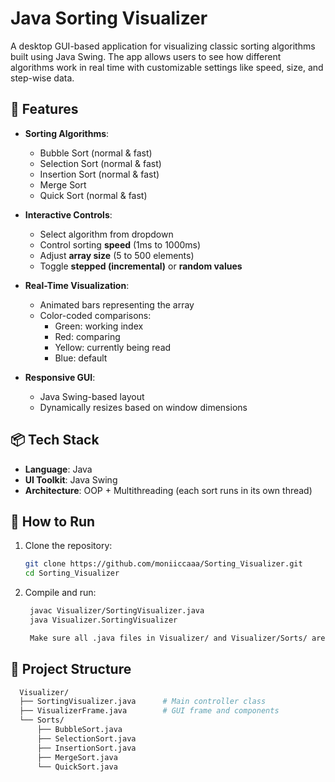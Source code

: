 # Java Sorting Visualizer

A desktop GUI-based application for visualizing classic sorting algorithms built using Java Swing. The app allows users to see how different algorithms work in real time with customizable settings like speed, size, and step-wise data.

## 🎯 Features

- **Sorting Algorithms**:
  - Bubble Sort (normal & fast)
  - Selection Sort (normal & fast)
  - Insertion Sort (normal & fast)
  - Merge Sort
  - Quick Sort (normal & fast)

- **Interactive Controls**:
  - Select algorithm from dropdown
  - Control sorting **speed** (1ms to 1000ms)
  - Adjust **array size** (5 to 500 elements)
  - Toggle **stepped (incremental)** or **random values**

- **Real-Time Visualization**:
  - Animated bars representing the array
  - Color-coded comparisons: 
    - Green: working index
    - Red: comparing
    - Yellow: currently being read
    - Blue: default

- **Responsive GUI**:
  - Java Swing-based layout
  - Dynamically resizes based on window dimensions

## 📦 Tech Stack

- **Language**: Java
- **UI Toolkit**: Java Swing
- **Architecture**: OOP + Multithreading (each sort runs in its own thread)

## 🚀 How to Run

1. Clone the repository:
   ```bash
   git clone https://github.com/moniiccaaa/Sorting_Visualizer.git
   cd Sorting_Visualizer

2. Compile and run:
   ```bash
    javac Visualizer/SortingVisualizer.java
    java Visualizer.SortingVisualizer
   
    Make sure all .java files in Visualizer/ and Visualizer/Sorts/ are compiled.

## 📂 Project Structure
  ```graphql
    Visualizer/
    ├── SortingVisualizer.java      # Main controller class
    ├── VisualizerFrame.java        # GUI frame and components
    └── Sorts/
        ├── BubbleSort.java
        ├── SelectionSort.java
        ├── InsertionSort.java
        ├── MergeSort.java
        └── QuickSort.java

